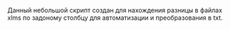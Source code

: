 Данный небольшой скрипт создан для нахождения разницы в файлах xlms по задоному столбцу для автоматизации и преобразования в txt.

